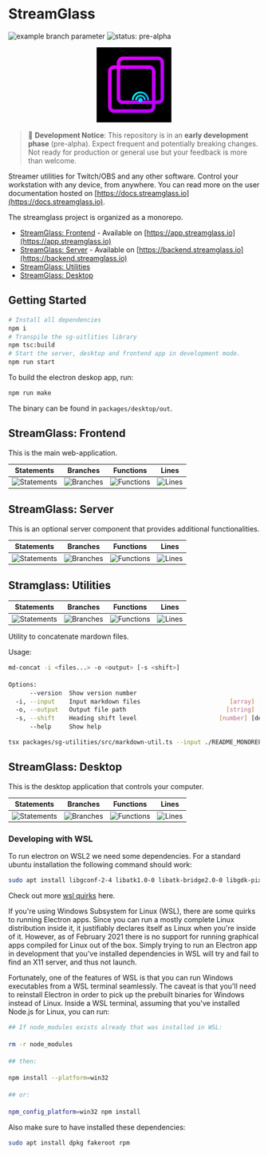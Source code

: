 <!-- Source: ./README_MONOREPO_ROOT.md -->

# StreamGlass


![example branch parameter](https://github.com/ggcaponetto/streamglass/actions/workflows/main.yml/badge.svg?branch=main)
![status: pre-alpha](https://img.shields.io/badge/pre--alpha-active_development-green)

<p align="center">
  <img src="./packages/frontend/public/assets/logo/icon.png" width="150" alt="Logo">
</p>

> 🚧 **Development Notice**: This repository is in an **early development phase** (pre-alpha). Expect frequent and potentially breaking changes. Not ready for production or general use but your feedback is more than welcome.

Streamer utilities for Twitch/OBS and any other software. Control your workstation with any device, from anywhere.
You can read more on the user documentation hosted on [https://docs.streamglass.io](https://docs.streamglass.io).

The streamglass project is organized as a monorepo.

- [StreamGlass: Frontend](./packages/frontend/README.md) - Available on [https://app.streamglass.io](https://app.streamglass.io)
- [StreamGlass: Server](./packages/server/README.md) - Available on [https://backend.streamglass.io](https://backend.streamglass.io)
- [StreamGlass: Utilities](./packages/sg-utilities/README.md)
- [StreamGlass: Desktop](./packages/desktop/README.md)

## Getting Started

```bash
# Install all dependencies
npm i
# Transpile the sg-uitlities library
npm tsc:build
# Start the server, desktop and frontend app in development mode.
npm run start
```

To build the electron deskop app, run:

```bash
npm run make
```

The binary can be found in `packages/desktop/out`.


<!-- Source: ./packages/frontend/README.md -->

## StreamGlass: Frontend

This is the main web-application.

| Statements                  | Branches                | Functions                 | Lines             |
| --------------------------- | ----------------------- | ------------------------- | ----------------- |
| ![Statements](https://img.shields.io/badge/statements-1.22%25-red.svg?style=flat) | ![Branches](https://img.shields.io/badge/branches-16.66%25-red.svg?style=flat) | ![Functions](https://img.shields.io/badge/functions-16.66%25-red.svg?style=flat) | ![Lines](https://img.shields.io/badge/lines-1.22%25-red.svg?style=flat) |


<!-- Source: ./packages/server/README.md -->

## StreamGlass: Server

This is an optional server component that provides additional functionalities.

| Statements                  | Branches                | Functions                 | Lines             |
| --------------------------- | ----------------------- | ------------------------- | ----------------- |
| ![Statements](https://img.shields.io/badge/statements-81.07%25-yellow.svg?style=flat) | ![Branches](https://img.shields.io/badge/branches-81.81%25-yellow.svg?style=flat) | ![Functions](https://img.shields.io/badge/functions-93.75%25-brightgreen.svg?style=flat) | ![Lines](https://img.shields.io/badge/lines-81.07%25-yellow.svg?style=flat) |


<!-- Source: ./packages/sg-utilities/README.md -->

## Stramglass: Utilities

| Statements                  | Branches                | Functions                 | Lines             |
| --------------------------- | ----------------------- | ------------------------- | ----------------- |
| ![Statements](https://img.shields.io/badge/statements-98.21%25-brightgreen.svg?style=flat) | ![Branches](https://img.shields.io/badge/branches-88.88%25-yellow.svg?style=flat) | ![Functions](https://img.shields.io/badge/functions-100%25-brightgreen.svg?style=flat) | ![Lines](https://img.shields.io/badge/lines-98.21%25-brightgreen.svg?style=flat) |

Utility to concatenate mardown files.

Usage:

```bash
md-concat -i <files...> -o <output> [-s <shift>]

Options:
      --version  Show version number                                   [boolean]
  -i, --input    Input markdown files                         [array] [required]
  -o, --output   Output file path                            [string] [required]
  -s, --shift    Heading shift level                       [number] [default: 1]
      --help     Show help                                             [boolean]
```

```bash
tsx packages/sg-utilities/src/markdown-util.ts --input ./README_MONOREPO_ROOT.md ./packages/frontend/README.md ./packages/server/README.md ./packages/sg-utilities/README.md --output ./README.md
```


<!-- Source: ./packages/desktop/README.md -->

## StreamGlass: Desktop

This is the desktop application that controls your computer.

| Statements                  | Branches                | Functions                 | Lines             |
| --------------------------- | ----------------------- | ------------------------- | ----------------- |
| ![Statements](https://img.shields.io/badge/statements-0%25-red.svg?style=flat) | ![Branches](https://img.shields.io/badge/branches-40%25-red.svg?style=flat) | ![Functions](https://img.shields.io/badge/functions-40%25-red.svg?style=flat) | ![Lines](https://img.shields.io/badge/lines-0%25-red.svg?style=flat) |

### Developing with WSL

To run electron on WSL2 we need some dependencies. For a standard ubuntu installation the following command should work:

```bash
sudo apt install libgconf-2-4 libatk1.0-0 libatk-bridge2.0-0 libgdk-pixbuf2.0-0 libgtk-3-0 libgbm-dev libnss3-dev libxss-dev
```

Check out more [wsl quirks](https://www.electronforge.io/guides/developing-with-wsl) here.

If you're using Windows Subsystem for Linux (WSL), there are some quirks to running Electron apps. Since you can run a mostly complete Linux distribution inside it, it justifiably declares itself as Linux when you're inside of it. However, as of February 2021 there is no support for running graphical apps compiled for Linux out of the box. Simply trying to run an Electron app in development that you've installed dependencies in WSL will try and fail to find an X11 server, and thus not launch.

Fortunately, one of the features of WSL is that you can run Windows executables from a WSL terminal seamlessly. The caveat is that you'll need to reinstall Electron in order to pick up the prebuilt binaries for Windows instead of Linux. Inside a WSL terminal, assuming that you've installed Node.js for Linux, you can run:

```bash
## If node_modules exists already that was installed in WSL:

rm -r node_modules

## then:

npm install --platform=win32

## or:

npm_config_platform=win32 npm install
```

Also make sure to have installed these dependencies:

```bash
sudo apt install dpkg fakeroot rpm
```